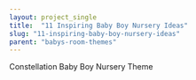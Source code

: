 ```yaml
---
layout: project_single
title:  "11 Inspiring Baby Boy Nursery Ideas"
slug: "11-inspiring-baby-boy-nursery-ideas"
parent: "babys-room-themes"
---
```

Constellation Baby Boy Nursery Theme